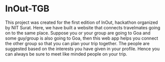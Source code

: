 # InOut-TGB
This project was created for the first edition of InOut, hackathon organized by NIT Surat. Here, we have built a website that connects travelmates going on to the same place.
Suppose you or your group are going to Goa and some guy/group is also going to Goa, then this web app helps you connect the other group so that you can plan your trip together.
The people are suggested based on the interests you have given in your profile. Hence you can always be sure to meet like minded people on your trip.
